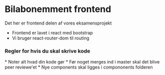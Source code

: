# Bilabonemment frontend

Det her er frontend delen af vores eksamensprojekt

* Frontend er lavet i react med bootstrap  
* Vi bruger react-router-dom til routing

<h3>Regler for hvis du skal skrive kode </h3>
* Noter alt hvad din kode gør
* Før noget merges ind i master skal det blive peer reviewe'et
* Nye components skal ligges i compononents folderen

